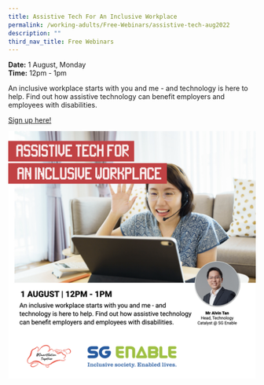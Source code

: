 ```yaml
---
title: Assistive Tech For An Inclusive Workplace
permalink: /working-adults/Free-Webinars/assistive-tech-aug2022
description: ""
third_nav_title: Free Webinars
---
```

**Date:** 1 August, Monday
<br> **Time:** 12pm - 1pm

An inclusive workplace starts with you and me - and technology is here to help. Find out how assistive technology can benefit employers and employees with disabilities. 

[Sign up here!](https://go.gov.sg/wa-assistivetech-aug22)

![Free webinar on assistive tech for working adults](/images/Aug%202022/WA-1Aug-updated.png)